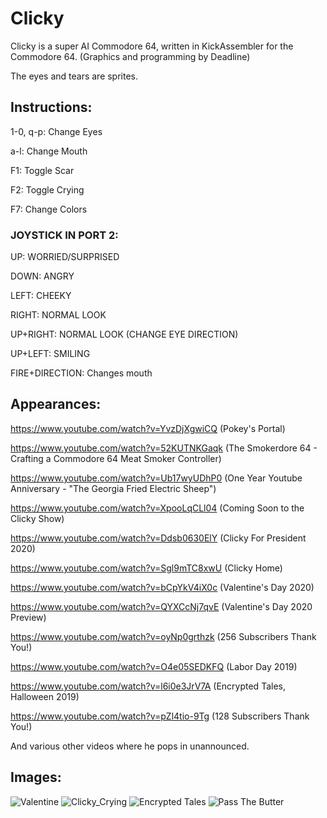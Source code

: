 # Clicky

Clicky is a super AI Commodore 64, written in KickAssembler for the Commodore 64. (Graphics and programming by Deadline)

The eyes and tears are sprites.

## Instructions:

1-0, q-p: Change Eyes

a-l: Change Mouth

F1: Toggle Scar

F2: Toggle Crying

F7: Change Colors

### JOYSTICK IN PORT 2: 

UP: WORRIED/SURPRISED

DOWN: ANGRY

LEFT: CHEEKY

RIGHT: NORMAL LOOK

UP+RIGHT: NORMAL LOOK (CHANGE EYE DIRECTION)

UP+LEFT: SMILING

FIRE+DIRECTION: Changes mouth

## Appearances:

https://www.youtube.com/watch?v=YvzDjXgwiCQ (Pokey's Portal)

https://www.youtube.com/watch?v=52KUTNKGaqk (The Smokerdore 64 - Crafting a Commodore 64 Meat Smoker Controller)

https://www.youtube.com/watch?v=Ub17wyUDhP0 (One Year Youtube Anniversary - "The Georgia Fried Electric Sheep")

https://www.youtube.com/watch?v=XpooLqCLl04 (Coming Soon to the Clicky Show)

https://www.youtube.com/watch?v=Ddsb0630ElY (Clicky For President 2020)

https://www.youtube.com/watch?v=Sgl9mTC8xwU (Clicky Home)

https://www.youtube.com/watch?v=bCpYkV4iX0c (Valentine's Day 2020)

https://www.youtube.com/watch?v=QYXCcNj7qvE (Valentine's Day 2020 Preview)

https://www.youtube.com/watch?v=oyNp0grthzk (256 Subscribers Thank You!)

https://www.youtube.com/watch?v=O4e05SEDKFQ (Labor Day 2019)

https://www.youtube.com/watch?v=l6i0e3JrV7A (Encrypted Tales, Halloween 2019)

https://www.youtube.com/watch?v=pZl4tio-9Tg (128 Subscribers Thank You!)

And various other videos where he pops in unannounced.

## Images:

![Valentine](https://raw.githubusercontent.com/cityxen/APMs/master/Clicky%20(Commodore%2064)/images/valentine.png)
![Clicky_Crying](https://raw.githubusercontent.com/cityxen/APMs/master/Clicky%20(Commodore%2064)/images/click-cry.png)
![Encrypted Tales](https://raw.githubusercontent.com/cityxen/APMs/master/Clicky%20(Commodore%2064)/images/clicky-encrypted-tales.png)
![Pass The Butter](https://raw.githubusercontent.com/cityxen/APMs/master/Clicky%20(Commodore%2064)/images/clicky-pass-the-butter.png)
